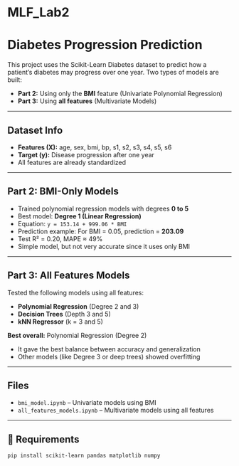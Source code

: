 # MLF_Lab2
# Diabetes Progression Prediction

This project uses the Scikit-Learn Diabetes dataset to predict how a patient’s diabetes may progress over one year. Two types of models are built:

- **Part 2:** Using only the **BMI** feature (Univariate Polynomial Regression)
- **Part 3:** Using **all features** (Multivariate Models)

---

## Dataset Info

- **Features (X):** age, sex, bmi, bp, s1, s2, s3, s4, s5, s6
- **Target (y):** Disease progression after one year
- All features are already standardized

---

## Part 2: BMI-Only Models

- Trained polynomial regression models with degrees **0 to 5**
- Best model: **Degree 1 (Linear Regression)**
- Equation: `y = 153.14 + 999.06 * BMI`
- Prediction example: For BMI = 0.05, prediction = **203.09**
- Test R² = 0.20, MAPE ≈ 49%
- Simple model, but not very accurate since it uses only BMI

---

## Part 3: All Features Models

Tested the following models using all features:

- **Polynomial Regression** (Degree 2 and 3)
- **Decision Trees** (Depth 3 and 5)
- **kNN Regressor** (k = 3 and 5)

**Best overall:** Polynomial Regression (Degree 2)

- It gave the best balance between accuracy and generalization
- Other models (like Degree 3 or deep trees) showed overfitting

---

## Files

- `bmi_model.ipynb` – Univariate models using BMI
- `all_features_models.ipynb` – Multivariate models using all features

---

## 🔧 Requirements

```bash
pip install scikit-learn pandas matplotlib numpy
